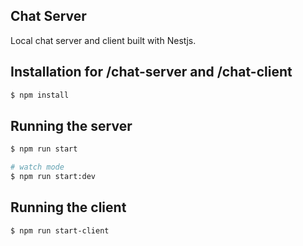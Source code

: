 ## Chat Server

Local chat server and client built with Nestjs.

## Installation for /chat-server and /chat-client

```bash
$ npm install
```

## Running the server

```bash
$ npm run start

# watch mode
$ npm run start:dev
```

## Running the client

```bash
$ npm run start-client
```

